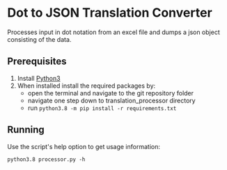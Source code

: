 # Dot to JSON Translation Converter
Processes input in dot notation from an excel file and dumps a json object consisting of the data.

## Prerequisites
1. Install [Python3](https://www.python.org/downloads/)
2. When installed install the required packages by:
	* open the terminal and navigate to the git repository folder
	* navigate one step down to translation_processor directory
	* run ```python3.8 -m pip install -r requirements.txt```

## Running
Use the script's help option to get usage information:
```
python3.8 processor.py -h
```
